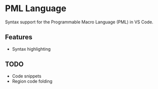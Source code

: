 # PML Language

Syntax support for the Programmable Macro Language (PML) in VS Code.

## Features

- Syntax highlighting

## TODO

- Code snippets
- Region code folding

